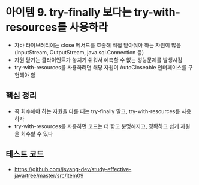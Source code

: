 # 아이템 9. try-finally 보다는 try-with-resources를 사용하라

- 자바 라이브러리에는 close 메서드를 호출해 직접 닫아줘야 하는 자원이 많음(InputStream, OutputStream, java.sql.Connection 등)
- 자원 닫기는 클라이언트가 놓치기 쉬워서 예측할 수 없는 성능문제를 발생시킴
- try-with-resources를 사용하려면 해당 자원이 AutoCloseable 인터페이스를 구현해야 함

## 핵심 정리

- 꼭 회수해야 하는 자원을 다룰 때는 try-finally 말고, try-with-resources를 사용하자
- try-with-resources를 사용하면 코드는 더 짧고 분명해지고, 정확하고 쉽게 자원을 회수할 수 있다

## 테스트 코드

- <https://github.com/jsyang-dev/study-effective-java/tree/master/src/item09>
